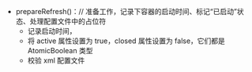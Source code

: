 * prepareRefresh()：// 准备工作，记录下容器的启动时间、标记“已启动”状态、处理配置文件中的占位符
  * 记录启动时间，
  * 将 active 属性设置为 true，closed 属性设置为 false，它们都是 AtomicBoolean 类型
  * 校验 xml 配置文件
